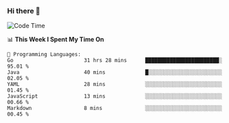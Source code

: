 ### Hi there 👋

<!--
**CrazyCollin/crazycollin** is a ✨ _special_ ✨ repository because its `README.md` (this file) appears on your GitHub profile.

Here are some ideas to get you started:

- 🔭 I’m currently working on ...
- 🌱 I’m currently learning ...
- 👯 I’m looking to collaborate on ...
- 🤔 I’m looking for help with ...
- 💬 Ask me about ...
- 📫 How to reach me: ...
- 😄 Pronouns: ...
- ⚡ Fun fact: ...
-->

<!--START_SECTION:waka-->
![Code Time](http://img.shields.io/badge/Code%20Time-936%20hrs%2042%20mins-blue)

📊 **This Week I Spent My Time On** 

```text
💬 Programming Languages: 
Go                       31 hrs 28 mins      ████████████████████████░   95.01 % 
Java                     40 mins             █░░░░░░░░░░░░░░░░░░░░░░░░   02.05 % 
YAML                     28 mins             ░░░░░░░░░░░░░░░░░░░░░░░░░   01.45 % 
JavaScript               13 mins             ░░░░░░░░░░░░░░░░░░░░░░░░░   00.66 % 
Markdown                 8 mins              ░░░░░░░░░░░░░░░░░░░░░░░░░   00.45 % 
```


<!--END_SECTION:waka-->
